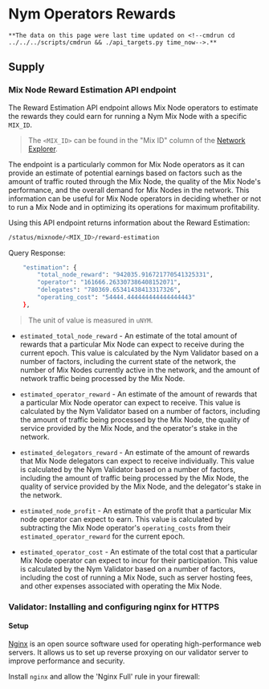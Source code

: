 # Nym Operators Rewards

```admonish info
**The data on this page were last time updated on <!--cmdrun cd ../../../scripts/cmdrun && ./api_targets.py time_now-->.**
```
<!--
ADD:

PAGE: https://nymtech.net/about/token
WP: https://nymtech.net/nym-cryptoecon-paper.pdf


Rewards split:
16-16-16-16-36
33-67
https://forum.nymtech.net/t/poll-what-should-be-the-split-of-mixmining-rewards-among-the-layers-of-the-nym-mixnet/407
-->



## Supply

<!--cmdrun cd ../../../scripts/cdmrun && ./api_targets.py s --api mainnet --endpoint circulating-supply --format -->








<!-- DROPPING THIS FROM THE MAINTENANCE -->

### Mix Node Reward Estimation API endpoint

The Reward Estimation API endpoint allows Mix Node operators to estimate the rewards they could earn for running a Nym Mix Node with a specific `MIX_ID`.

> The `<MIX_ID>` can be found in the "Mix ID" column of the [Network Explorer](https://explorer.nymtech.net/network-components/mixnodes/active).

The endpoint is a particularly common for Mix Node operators as it can provide an estimate of potential earnings based on factors such as the amount of traffic routed through the Mix Node, the quality of the Mix Node's performance, and the overall demand for Mix Nodes in the network. This information can be useful for Mix Node operators in deciding whether or not to run a Mix Node and in optimizing its operations for maximum profitability.

Using this API endpoint returns information about the Reward Estimation:

```sh
/status/mixnode/<MIX_ID>/reward-estimation
```

Query Response:

```sh
    "estimation": {
        "total_node_reward": "942035.916721770541325331",
        "operator": "161666.263307386408152071",
        "delegates": "780369.65341438413317326",
        "operating_cost": "54444.444444444444444443"
    },
```

> The unit of value is measured in `uNYM`.

- `estimated_total_node_reward` - An estimate of the total amount of rewards that a particular Mix Node can expect to receive during the current epoch. This value is calculated by the Nym Validator based on a number of factors, including the current state of the network, the number of Mix Nodes currently active in the network, and the amount of network traffic being processed by the Mix Node.

- `estimated_operator_reward` - An estimate of the amount of rewards that a particular Mix Node operator can expect to receive. This value is calculated by the Nym Validator based on a number of factors, including the amount of traffic being processed by the Mix Node, the quality of service provided by the Mix Node, and the operator's stake in the network.

- `estimated_delegators_reward` - An estimate of the amount of rewards that Mix Node delegators can expect to receive individually. This value is calculated by the Nym Validator based on a number of factors, including the amount of traffic being processed by the Mix Node, the quality of service provided by the Mix Node, and the delegator's stake in the network.

- `estimated_node_profit` - An estimate of the profit that a particular Mix node operator can expect to earn. This value is calculated by subtracting the Mix Node operator's `operating_costs` from their `estimated_operator_reward` for the current epoch.

- `estimated_operator_cost` - An estimate of the total cost that a particular Mix Node operator can expect to incur for their participation. This value is calculated by the Nym Validator based on a number of factors, including the cost of running a Mix Node, such as server hosting fees, and other expenses associated with operating the Mix Node.

### Validator: Installing and configuring nginx for HTTPS
#### Setup
[Nginx](https://www.nginx.com/resources/glossary/nginx) is an open source software used for operating high-performance web servers. It allows us to set up reverse proxying on our validator server to improve performance and security.

Install `nginx` and allow the 'Nginx Full' rule in your firewall:
